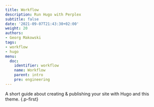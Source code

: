 ```yaml
---
title: Workflow
description: Run Hugo with Perplex
subtitle: false
date: '2021-09-07T21:43:30+02:00'
weight: 20
authors:
- Georg Makowski
tags:
- workflow
- hugo
menu:
  doc:
    identifier: workflow
    name: Workflow
    parent: intro
    pre: engineering
---
```


A short guide about creating & publishing your site with Hugo and this theme.
{.p-first} <!--more-->
